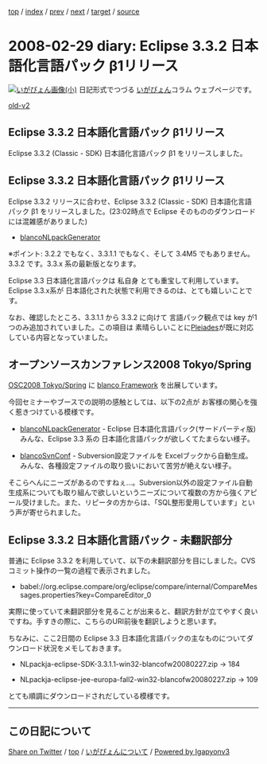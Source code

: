 [top](../index.html) 
 / [index](index.html) 
 / [prev](ig080228.html) 
 / [next](ig080302.html) 
 / [target](https://igapyon.github.io/diary/2008/ig080229.html) 
 / [source](https://github.com/igapyon/diary/blob/master/2008/ig080229.src.md) 

2008-02-29 diary: Eclipse 3.3.2 日本語化言語パック β1リリース
=====================================================================================================
[![いがぴょん画像(小)](https://igapyon.github.io/diary/images/iga200306s.jpg "いがぴょん")](https://igapyon.github.io/diary/memo/memoigapyon.html) 日記形式でつづる [いがぴょん](https://igapyon.github.io/diary/memo/memoigapyon.html)コラム ウェブページです。

[old-v2](ig080229-orig.html)

## Eclipse 3.3.2 日本語化言語パック β1リリース

Eclipse 3.3.2 (Classic - SDK) 日本語化言語パック β1 をリリースしました。


## Eclipse 3.3.2 日本語化言語パック β1リリース

Eclipse 3.3.2 リリースに合わせ、Eclipse 3.3.2 (Classic - SDK) 日本語化言語パック β1 をリリースしました。(23:02時点で
Eclipse そのもののダウンロードには混雑感がありました)

* [blancoNLpackGenerator](http://www.igapyon.jp/blanco/blanconlpackgenerator.html)

※ポイント: 3.2.2 でもなく、3.3.1.1 でもなく、そして 3.4M5 でもありません。3.3.2 です。3.3.x 系の最新版となります。

Eclipse 3.3 日本語化言語パックは 私自身 とても重宝して利用しています。Eclipse 3.3.x系が 日本語化された状態で利用できるのは、とても嬉しいことです。

なお、確認したところ、3.3.1.1 から 3.3.2 に向けて 言語パック観点では key が1つのみ追加されていました。この項目は 素晴らしいことに[Pleiades](http://mergedoc.sourceforge.jp/pleiades.html)が既に対応している内容となっていました。

## オープンソースカンファレンス2008 Tokyo/Spring

[OSC2008 Tokyo/Spring](http://www.ospn.jp/osc2008-spring/) に [blanco Framework](http://www.igapyon.jp/blanco/blanco.ja.html) を出展しています。

今回セミナーやブースでの説明の感触としては、以下の2点が お客様の関心を強く惹きつけている模様です。

* [blancoNLpackGenerator](http://www.igapyon.jp/blanco/blanconlpackgenerator.html) - Eclipse 日本語化言語パック(サードパーティ版)
  みんな、Eclipse 3.3 系の 日本語化言語パックが欲しくてたまらない様子。
  
* [blancoSvnConf](http://www.igapyon.jp/blanco/blancosvnconf.html) - Subversion設定ファイルを Excelブックから自動生成。
  みんな、各種設定ファイルの取り扱いにおいて苦労が絶えない様子。

そこらへんにニーズがあるのですねぇ…。Subversion以外の設定ファイル自動生成系についても取り組んで欲しいというニーズについて複数の方から強くアピール受けました。また、リピータの方からは、「SQL整形愛用しています」という声が寄せられました。

## Eclipse 3.3.2 日本語化言語パック - 未翻訳部分

普通に Eclipse 3.3.2 を利用していて、以下の未翻訳部分を目にしました。CVSコミット操作の一覧の過程で表示されました。

* babel://org.eclipse.compare/org/eclipse/compare/internal/CompareMessages.properties?key=CompareEditor_0

実際に使っていて未翻訳部分を見ることが出来ると、翻訳方針が立てやすく良いですね。手すきの際に、こちらのURI前後を翻訳しようと思います。

ちなみに、ここ2日間の Eclipse 3.3 日本語化言語パックの主なものについてダウンロード状況をメモしておきます。

* NLpackja-eclipse-SDK-3.3.1.1-win32-blancofw20080227.zip → 184
  
* NLpackja-eclipse-jee-europa-fall2-win32-blancofw20080227.zip → 109

とても順調にダウンロードされだしている模様です。


----------------------------------------------------------------------------------------------------

## この日記について

[Share on Twitter](https://twitter.com/intent/tweet?hashtags=igapyon%2Cdiary%2C%E3%81%84%E3%81%8C%E3%81%B4%E3%82%87%E3%82%93&text=Eclipse+3.3.2+%E6%97%A5%E6%9C%AC%E8%AA%9E%E5%8C%96%E8%A8%80%E8%AA%9E%E3%83%91%E3%83%83%E3%82%AF+%CE%B21%E3%83%AA%E3%83%AA%E3%83%BC%E3%82%B9&url=https%3A%2F%2Figapyon.github.io%2Fdiary%2F2008%2Fig080229.html) / [top](../index.html) / [いがぴょんについて](https://igapyon.github.io/diary/memo/memoigapyon.html) / [Powered by Igapyonv3](https://github.com/igapyon/igapyonv3)
